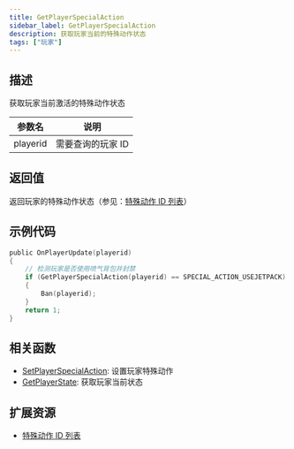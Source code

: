 ```yaml
---
title: GetPlayerSpecialAction
sidebar_label: GetPlayerSpecialAction
description: 获取玩家当前的特殊动作状态
tags: ["玩家"]
---
```


## 描述

获取玩家当前激活的特殊动作状态

| 参数名   | 说明              |
| -------- | ----------------- |
| playerid | 需要查询的玩家 ID |

## 返回值

返回玩家的特殊动作状态（参见：[特殊动作 ID 列表](../resources/specialactions)）

## 示例代码

```c
public OnPlayerUpdate(playerid)
{
    // 检测玩家是否使用喷气背包并封禁
    if (GetPlayerSpecialAction(playerid) == SPECIAL_ACTION_USEJETPACK)
    {
        Ban(playerid);
    }
    return 1;
}
```

## 相关函数

- [SetPlayerSpecialAction](SetPlayerSpecialAction): 设置玩家特殊动作
- [GetPlayerState](GetPlayerState): 获取玩家当前状态

## 扩展资源

- [特殊动作 ID 列表](../resources/specialactions)
